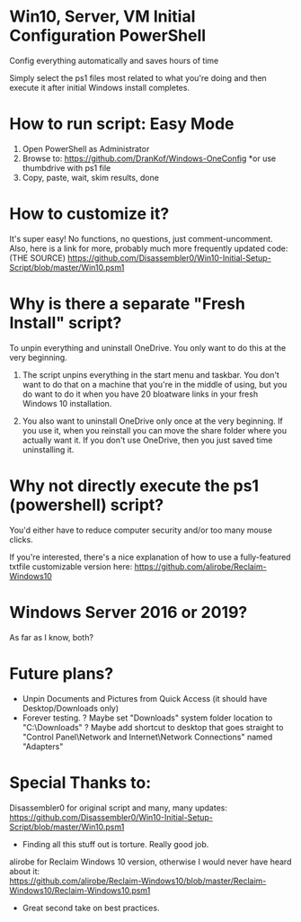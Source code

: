 # Win10, Server, VM Initial Configuration PowerShell
 Config everything automatically and saves hours of time

Simply select the ps1 files most related to what you're doing and then execute it after initial Windows install completes.

# How to run script: Easy Mode
1) Open PowerShell as Administrator
2) Browse to: https://github.com/DranKof/Windows-OneConfig  *or use thumbdrive with ps1 file
3) Copy, paste, wait, skim results, done

# How to customize it?
It's super easy! No functions, no questions, just comment-uncomment.
Also, here is a link for more, probably much more frequently updated code:
<br>(THE SOURCE) https://github.com/Disassembler0/Win10-Initial-Setup-Script/blob/master/Win10.psm1

# Why is there a separate "Fresh Install" script?
To unpin everything and uninstall OneDrive. You only want to do this at the very beginning.

1) The script unpins everything in the start menu and taskbar. You don't want to do that on a machine that you're in the middle of using, but you do want to do it when you have 20 bloatware links in your fresh Windows 10 installation.

2) You also want to uninstall OneDrive only once at the very beginning. If you use it, when you reinstall you can move the share folder where you actually want it. If you don't use OneDrive, then you just saved time uninstalling it.

# Why not directly execute the ps1 (powershell) script?
You'd either have to reduce computer security and/or too many mouse clicks.

If you're interested, there's a nice explanation of how to use a fully-featured txtfile customizable version here:
https://github.com/alirobe/Reclaim-Windows10

# Windows Server 2016 or 2019?
As far as I know, both?

# Future plans?
  - Unpin Documents and Pictures from Quick Access (it should have Desktop/Downloads only)
  - Forever testing.
  ? Maybe set "Downloads" system folder location to "C:\Downloads"
  ? Maybe add shortcut to desktop that goes straight to "Control Panel\Network and Internet\Network Connections" named "Adapters"

# Special Thanks to:

Disassembler0 for original script and many, many updates:
<br>https://github.com/Disassembler0/Win10-Initial-Setup-Script/blob/master/Win10.psm1
 - Finding all this stuff out is torture. Really good job.

alirobe for Reclaim Windows 10 version, otherwise I would never have heard about it:
<br>https://github.com/alirobe/Reclaim-Windows10/blob/master/Reclaim-Windows10/Reclaim-Windows10.psm1
 - Great second take on best practices.
